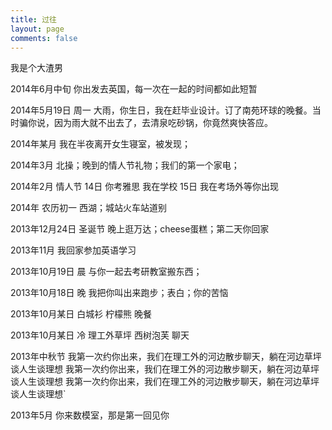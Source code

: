 ```yaml
---
title: 过往
layout: page
comments: false
---
```


<i class="fa fa-calendar"></i> 我是个大渣男

<i class="fa fa-calendar"></i> 2014年6月中旬
你出发去英国，每一次在一起的时间都如此短暂

<i class="fa fa-calendar"></i> 2014年5月19日 周一
大雨，你生日，我在赶毕业设计。订了南苑环球的晚餐。当时骗你说，因为雨大就不出去了，去清泉吃砂锅，你竟然爽快答应。

<i class="fa fa-calendar"></i> 2014年某月
我在半夜离开女生寝室，被发现；

<i class="fa fa-calendar"></i> 2014年3月
北操；晚到的情人节礼物；我们的第一个家电；

<i class="fa fa-calendar"></i> 2014年2月 情人节
14日 你考雅思 我在学校
15日 我在考场外等你出现


<i class="fa fa-calendar"></i> 2014年 农历初一
西湖；城站火车站道别

<i class="fa fa-calendar"></i> 2013年12月24日 圣诞节
晚上逛万达；cheese蛋糕；第二天你回家

<i class="fa fa-calendar"></i> 2013年11月
我回家参加英语学习

<i class="fa fa-calendar"></i> 2013年10月19日 晨
与你一起去考研教室搬东西；

<i class="fa fa-calendar"></i> 2013年10月18日 晚
我把你叫出来跑步；表白；你的苦恼

<i class="fa fa-calendar"></i> 2013年10月某日
白城衫 柠檬熊 晚餐

<i class="fa fa-calendar"></i> 2013年10月某日
冷 理工外草坪 西树泡芙 聊天

<i class="fa fa-calendar"></i> 2013年中秋节
我第一次约你出来，我们在理工外的河边散步聊天，躺在河边草坪谈人生谈理想 我第一次约你出来，我们在理工外的河边散步聊天，躺在河边草坪谈人生谈理想 我第一次约你出来，我们在理工外的河边散步聊天，躺在河边草坪谈人生谈理想`

<i class="fa fa-calendar"></i> 2013年5月
你来数模室，那是第一回见你

